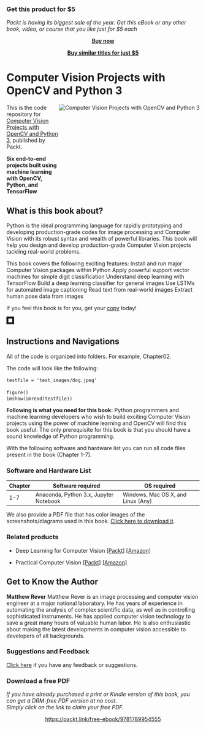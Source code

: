 
### Get this product for $5

<i>Packt is having its biggest sale of the year. Get this eBook or any other book, video, or course that you like just for $5 each</i>


<b><p align='center'>[Buy now](https://packt.link/9781789954555)</p></b>


<b><p align='center'>[Buy similar titles for just $5](https://subscription.packtpub.com/search)</p></b>


# Computer Vision Projects with OpenCV and Python 3

<a href="https://www.packtpub.com/big-data-and-business-intelligence/computer-vision-projects-opencv-and-python-3?utm_source=github&utm_medium=repository&utm_campaign=9781789954555 "><img src="https://d1ldz4te4covpm.cloudfront.net/sites/default/files/imagecache/ppv4_main_book_cover/4555%20(B13293).png" alt="Computer Vision Projects with OpenCV and Python 3" height="256px" align="right"></a>

This is the code repository for [Computer Vision Projects with OpenCV and Python 3](https://www.packtpub.com/big-data-and-business-intelligence/computer-vision-projects-opencv-and-python-3?utm_source=github&utm_medium=repository&utm_campaign=9781789954555 ), published by Packt.

**Six end-to-end projects built using machine learning with OpenCV, Python, and TensorFlow**

## What is this book about?
Python is the ideal programming language for rapidly prototyping and developing production-grade codes for image processing and Computer Vision with its robust syntax and wealth of powerful libraries. This book will help you design and develop production-grade Computer Vision projects tackling real-world problems.

This book covers the following exciting features:
Install and run major Computer Vision packages within Python 
Apply powerful support vector machines for simple digit classification 
Understand deep learning with TensorFlow 
Build a deep learning classifier for general images 
Use LSTMs for automated image captioning 
Read text from real-world images 
Extract human pose data from images 

If you feel this book is for you, get your [copy](https://www.amazon.com/dp/178995455X) today!

<a href="https://www.packtpub.com/?utm_source=github&utm_medium=banner&utm_campaign=GitHubBanner"><img src="https://raw.githubusercontent.com/PacktPublishing/GitHub/master/GitHub.png" 
alt="https://www.packtpub.com/" border="5" /></a>

## Instructions and Navigations
All of the code is organized into folders. For example, Chapter02.

The code will look like the following:
```
testfile = 'test_images/dog.jpeg'

figure()
imshow(imread(testfile))
```

**Following is what you need for this book:**
Python programmers and machine learning developers who wish to build exciting Computer Vision projects using the power of machine learning and OpenCV will find this book useful. The only prerequisite for this book is that you should have a sound knowledge of Python programming.

With the following software and hardware list you can run all code files present in the book (Chapter 1-7).
### Software and Hardware List
| Chapter | Software required | OS required |
| -------- | ------------------------------------ | ----------------------------------- |
| 1-7 | Anaconda, Python 3.x, Jupyter Notebook  | Windows, Mac OS X, and Linux (Any) |

We also provide a PDF file that has color images of the screenshots/diagrams used in this book. [Click here to download it](http://www.packtpub.com/sites/default/files/downloads/9781789954555_ColorImages.pdf).

### Related products
* Deep Learning for Computer Vision [[Packt]](https://www.packtpub.com/big-data-and-business-intelligence/deep-learning-computer-vision?utm_source=github&utm_medium=repository&utm_campaign=9781788295628 ) [[Amazon]](https://www.amazon.com/dp/B072L1CG5X)

* Practical Computer Vision [[Packt]](https://www.packtpub.com/big-data-and-business-intelligence/practical-computer-vision?utm_source=github&utm_medium=repository&utm_campaign=9781788297684 ) [[Amazon]](https://www.amazon.com/dp/B079QXG3WR)

## Get to Know the Author
**Matthew Rever**
Matthew Rever is an image processing and computer vision engineer at a major national laboratory. He has years of experience in automating the analysis of complex scientific data, as well as in controlling sophisticated instruments. He has applied computer vision technology to save a great many hours of valuable human labor. He is also enthusiastic
about making the latest developments in computer vision accessible to developers of all backgrounds.


### Suggestions and Feedback
[Click here](https://docs.google.com/forms/d/e/1FAIpQLSdy7dATC6QmEL81FIUuymZ0Wy9vH1jHkvpY57OiMeKGqib_Ow/viewform) if you have any feedback or suggestions.


### Download a free PDF

 <i>If you have already purchased a print or Kindle version of this book, you can get a DRM-free PDF version at no cost.<br>Simply click on the link to claim your free PDF.</i>
<p align="center"> <a href="https://packt.link/free-ebook/9781789954555">https://packt.link/free-ebook/9781789954555 </a> </p>